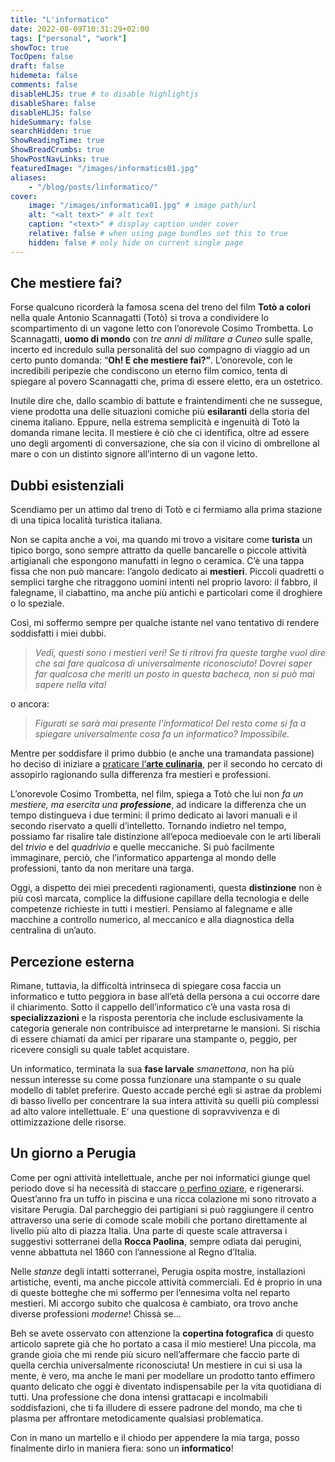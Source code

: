 ```yaml
---
title: "L'informatico"
date: 2022-08-09T10:31:29+02:00
tags: ["personal", "work"]
showToc: true
TocOpen: false
draft: false
hidemeta: false
comments: false
disableHLJS: true # to disable highlightjs
disableShare: false
disableHLJS: false
hideSummary: false
searchHidden: true
ShowReadingTime: true
ShowBreadCrumbs: true
ShowPostNavLinks: true
featuredImage: "/images/informatics01.jpg"
aliases:
    - "/blog/posts/linformatico/"
cover:
    image: "/images/informatica01.jpg" # image path/url
    alt: "<alt text>" # alt text
    caption: "<text>" # display caption under cover
    relative: false # when using page bundles set this to true
    hidden: false # only hide on current single page
---
```

## Che mestiere fai?

Forse qualcuno ricorderà la famosa scena del treno del film **Totò a colori** nella quale Antonio Scannagatti (Totò) si trova a condividere lo scompartimento di un vagone letto con l’onorevole Cosimo Trombetta. Lo Scannagatti, **uomo di mondo** con *tre anni di militare a Cuneo* sulle spalle, incerto ed incredulo sulla personalità del suo compagno di viaggio ad un certo punto domanda: “**Oh! E che mestiere fai?”**. L’onorevole, con le incredibili peripezie che condiscono un eterno film comico, tenta di spiegare al povero Scannagatti che, prima di essere eletto, era un ostetrico.

Inutile dire che, dallo scambio di battute e fraintendimenti che ne sussegue, viene prodotta una delle situazioni comiche più **esilaranti** della storia del cinema italiano. Eppure, nella estrema semplicità e ingenuità di Totò la domanda rimane lecita. Il mestiere è ciò che ci identifica, oltre ad essere uno degli argomenti di conversazione, che sia con il vicino di ombrellone al mare o con un distinto signore all’interno di un vagone letto. 

## Dubbi esistenziali

Scendiamo per un attimo dal treno di Totò e ci fermiamo alla prima stazione di una tipica località turistica italiana.

Non se capita anche a voi, ma quando mi trovo a visitare come **turista** un tipico borgo, sono sempre attratto da quelle bancarelle o piccole attività artigianali che espongono manufatti in legno o ceramica. C’è una tappa fissa che non può mancare: l’angolo dedicato ai **mestieri**. Piccoli quadretti o semplici targhe che ritraggono uomini intenti nel proprio lavoro: il fabbro, il falegname, il ciabattino, ma anche più antichi e particolari come il droghiere o lo speziale. 

Così, mi soffermo sempre per qualche istante nel vano tentativo di rendere soddisfatti i miei dubbi. 

> *Vedi, questi sono i mestieri veri! Se ti ritrovi fra queste targhe vuol dire che sai fare qualcosa di universalmente riconosciuto! Dovrei saper far qualcosa che meriti un posto in questa bacheca, non si può mai sapere nella vita!*

o ancora:

> *Figurati se sarà mai presente l’informatico! Del resto come si fa a spiegare universalmente cosa fa un informatico? Impossibile.*

Mentre per soddisfare il primo dubbio (e anche una tramandata passione) ho deciso di iniziare a [praticare l’**arte culinaria**](https://www.instagram.com/simone_vellei/), per il secondo ho cercato di assopirlo ragionando sulla differenza fra mestieri e professioni.

L’onorevole Cosimo Trombetta, nel film, spiega a Totò che lui non *fa un mestiere, ma esercita una **professione***, ad indicare la differenza che un tempo distingueva i due termini: il primo dedicato ai lavori manuali e il secondo riservato a quelli d’intelletto. Tornando indietro nel tempo, possiamo far risalire tale distinzione all’epoca medioevale con le arti liberali del *trivio* e del *quadrivio* e quelle meccaniche. Si può facilmente immaginare, perciò, che l’informatico appartenga al mondo delle professioni, tanto da non meritare una targa.

Oggi, a dispetto dei miei precedenti ragionamenti, questa **distinzione** non è più così marcata, complice la diffusione capillare della tecnologia e delle competenze richieste in tutti i mestieri. Pensiamo al falegname e alle macchine a controllo numerico, al meccanico e alla diagnostica della centralina di un’auto. 

## Percezione esterna

Rimane, tuttavia, la difficoltà intrinseca di spiegare cosa faccia un informatico e tutto peggiora in base all’età della persona a cui occorre dare il chiarimento. Sotto il cappello dell’informatico c’è una vasta rosa di **specializzazioni** e la risposta perentoria che include esclusivamente la categoria generale non contribuisce ad interpretarne le mansioni. Si rischia di essere chiamati da amici per riparare una stampante o, peggio, per ricevere consigli su quale tablet acquistare. 

Un informatico, terminata la sua **fase larvale** *smanettona*, non ha più nessun interesse su come possa funzionare una stampante o su quale modello di tablet preferire. Questo accade perché egli si astrae da problemi di basso livello per concentrare la sua intera attività su quelli più complessi ad alto valore intellettuale. E’ una questione di sopravvivenza e di ottimizzazione delle risorse. 

## Un giorno a Perugia

Come per ogni attività intellettuale, anche per noi informatici giunge quel periodo dove si ha necessità di staccare [o perfino oziare](https://simonevellei.com/blog/posts/rigenerarsi-con-lozio/), e rigenerarsi. Quest’anno fra un tuffo in piscina e una ricca colazione mi sono ritrovato a visitare Perugia. Dal parcheggio dei partigiani si può raggiungere il centro attraverso una serie di comode scale mobili che portano direttamente al livello più alto di piazza Italia. Una parte di queste scale attraversa i suggestivi sotterranei della **Rocca Paolina**, sempre odiata dai perugini, venne abbattuta nel 1860 con l’annessione al Regno d’Italia. 

Nelle *stanze* degli intatti sotterranei, Perugia ospita mostre, installazioni artistiche, eventi, ma anche piccole attività commerciali. Ed è proprio in una di queste botteghe che mi soffermo per l’ennesima volta nel reparto mestieri. Mi accorgo subito che qualcosa è cambiato, ora trovo anche diverse professioni *moderne*! Chissà se…

Beh se avete osservato con attenzione la **copertina fotografica** di questo articolo saprete già che ho portato a casa il mio mestiere! Una piccola, ma grande gioia che mi rende più sicuro nell’affermare che faccio parte di quella cerchia universalmente riconosciuta! Un mestiere in cui si usa la mente, è vero, ma anche le mani per modellare un prodotto tanto effimero quanto delicato che oggi è diventato indispensabile per la vita quotidiana di tutti. Una professione che dona intensi grattacapi e incolmabili soddisfazioni, che ti fa illudere di essere padrone del mondo, ma che ti plasma per affrontare metodicamente qualsiasi problematica.

Con in mano un martello e il chiodo per appendere la mia targa, posso finalmente dirlo in maniera fiera: sono un **informatico**!
